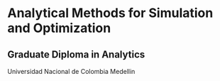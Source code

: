 # Analytical Methods for Simulation and Optimization 
## Graduate Diploma in Analytics
Universidad Nacional de Colombia
Medellin

